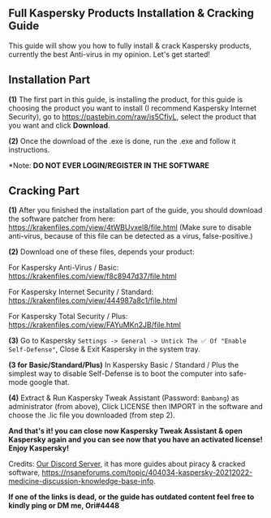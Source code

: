 ## **Full Kaspersky Products Installation & Cracking Guide**



This guide will show you how to fully install & crack Kaspersky products, currently the best Anti-virus in my opinion. Let's get started!



## **Installation Part**

**(1)** The first part in this guide, is installing the product, for this guide is choosing the product you want to install (I recommend Kaspersky Internet Security),  go to https://pastebin.com/raw/is5CfiyL, select the product that you want and click **Download**.

**(2)** Once the download of the .exe is done, run the .exe and follow it instructions.

*Note: **DO NOT EVER LOGIN/REGISTER IN THE SOFTWARE**



## **Cracking Part**

**(1)** After you finished the installation part of the guide, you should download the software patcher from here: https://krakenfiles.com/view/4tWBUvxel8/file.html (Make sure to disable anti-virus, because of this file can be detected as a virus, false-positive.)

**(2)** Download one of these files, depends your product:

For Kaspersky Anti-Virus / Basic: https://krakenfiles.com/view/f8c8947d37/file.html

For Kaspersky Internet Security / Standard: https://krakenfiles.com/view/444987a8c1/file.html

For Kaspersky Total Security / Plus: https://krakenfiles.com/view/FAYuMKn2JB/file.html

**(3)** Go to Kaspersky `Settings -> General -> Untick The ✅ Of "Enable Self-Defense"`, Close & Exit Kaspersky in the system tray.

**(3 for Basic/Standard/Plus)** In Kaspersky Basic / Standard / Plus the simplest way to disable Self-Defense is to boot the computer into safe-mode google that.

**(4)** Extract & Run Kaspersky Tweak Assistant (Password: `Bambang`) as administrator (from above), Click LICENSE then IMPORT in the software and choose the .lic file you downloaded (from step 2).

**And that's it! you can close now Kaspersky Tweak Assistant & open Kaspersky again and you can see now that you have an activated license! Enjoy Kaspersky!**



Credits: [Our Discord Server](https://discord.gg/enMG8bXUbn), it has more guides about piracy & cracked software, https://nsaneforums.com/topic/404034-kaspersky-20212022-medicine-discussion-knowledge-base-info.

**If one of the links is dead, or the guide has outdated content feel free to kindly ping or DM me, Ori#4448**
